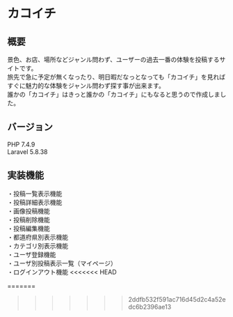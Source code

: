 # カコイチ

## 概要</br>
景色、お店、場所などジャンル問わず、ユーザーの過去一番の体験を投稿するサイトです。</br>
旅先で急に予定が無くなったり、明日暇だなっとなっても「カコイチ」を見ればすぐに魅力的な体験をジャンル問わず探す事が出来ます。</br>
誰かの「カコイチ」はきっと誰かの「カコイチ」にもなると思うので作成しました。</br>

## バージョン
PHP 7.4.9</br>
Laravel 5.8.38</br>

## 実装機能</br>
・投稿一覧表示機能</br>
・投稿詳細表示機能</br>
・画像投稿機能</br>
・投稿削除機能</br>
・投稿編集機能</br>
・都道府県別表示機能</br>
・カテゴリ別表示機能</br>
・ユーザ登録機能</br>
・ユーザ別投稿表示一覧（マイページ）</br>
・ログインアウト機能
<<<<<<< HEAD

=======
>>>>>>> 2ddfb532f591ac716d45d2c4a52edc6b2396ae13
